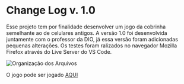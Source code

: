 # Change Log v. 1.0

Esse projeto tem por finalidade desenvolver um jogo da cobrinha semelhante ao de celulares antigos. A versão 1.0 foi desenvolvida juntamente com o professor da DIO, já essa versão foram adicionadas pequenas alterações. Os testes foram ralizados no navegador Mozilla Firefox através do Live Server do VS Code.

![Organização dos Arquivos]()


O jogo pode ser jogado [AQUI](https://igor-wolf.github.io/SnakeGame/)

